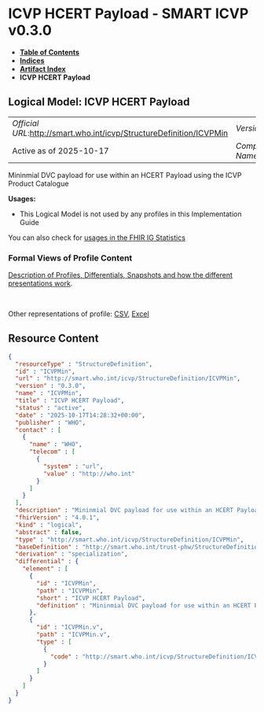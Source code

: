 # ICVP HCERT Payload - SMART ICVP v0.3.0

* [**Table of Contents**](toc.md)
* [**Indices**](indices.md)
* [**Artifact Index**](artifacts.md)
* **ICVP HCERT Payload**

## Logical Model: ICVP HCERT Payload 

| | |
| :--- | :--- |
| *Official URL*:http://smart.who.int/icvp/StructureDefinition/ICVPMin | *Version*:0.3.0 |
| Active as of 2025-10-17 | *Computable Name*:ICVPMin |

 
Mininmial DVC payload for use within an HCERT Payload using the ICVP Product Catalogue 

**Usages:**

* This Logical Model is not used by any profiles in this Implementation Guide

You can also check for [usages in the FHIR IG Statistics](https://packages2.fhir.org/xig/smart.who.int.icvp|current/StructureDefinition/ICVPMin)

### Formal Views of Profile Content

 [Description of Profiles, Differentials, Snapshots and how the different presentations work](http://build.fhir.org/ig/FHIR/ig-guidance/readingIgs.html#structure-definitions). 

 

Other representations of profile: [CSV](StructureDefinition-ICVPMin.csv), [Excel](StructureDefinition-ICVPMin.xlsx) 



## Resource Content

```json
{
  "resourceType" : "StructureDefinition",
  "id" : "ICVPMin",
  "url" : "http://smart.who.int/icvp/StructureDefinition/ICVPMin",
  "version" : "0.3.0",
  "name" : "ICVPMin",
  "title" : "ICVP HCERT Payload",
  "status" : "active",
  "date" : "2025-10-17T14:28:32+00:00",
  "publisher" : "WHO",
  "contact" : [
    {
      "name" : "WHO",
      "telecom" : [
        {
          "system" : "url",
          "value" : "http://who.int"
        }
      ]
    }
  ],
  "description" : "Mininmial DVC payload for use within an HCERT Payload using the ICVP Product Catalogue",
  "fhirVersion" : "4.0.1",
  "kind" : "logical",
  "abstract" : false,
  "type" : "http://smart.who.int/icvp/StructureDefinition/ICVPMin",
  "baseDefinition" : "http://smart.who.int/trust-phw/StructureDefinition/DVCMin",
  "derivation" : "specialization",
  "differential" : {
    "element" : [
      {
        "id" : "ICVPMin",
        "path" : "ICVPMin",
        "short" : "ICVP HCERT Payload",
        "definition" : "Mininmial DVC payload for use within an HCERT Payload using the ICVP Product Catalogue"
      },
      {
        "id" : "ICVPMin.v",
        "path" : "ICVPMin.v",
        "type" : [
          {
            "code" : "http://smart.who.int/icvp/StructureDefinition/ICVPMinVaccineDetails"
          }
        ]
      }
    ]
  }
}

```
